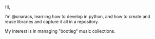 Hi, 

I’m @onaracs, learning how to develop in python, and how to create and reuse libraries and capture it all in a repository. 

My interest is in managing "bootleg" music collections.
